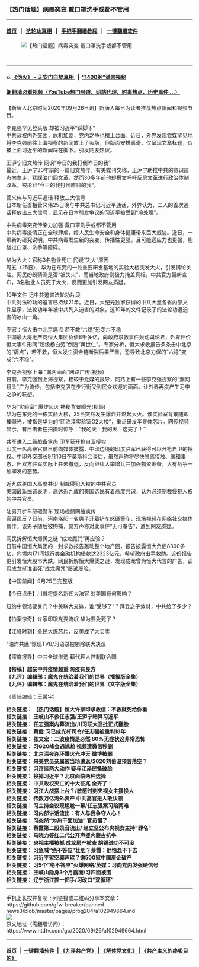 ### 【热门话题】病毒突变 戴口罩洗手或都不管用
------------------------

#### [首页](https://github.com/gfw-breaker/banned-news3/blob/master/README.md) &nbsp;&nbsp;|&nbsp;&nbsp; [法轮功真相](https://github.com/begood0513/basic/blob/master/README.md)  &nbsp;&nbsp;|&nbsp;&nbsp; [手把手翻墙教程](https://github.com/gfw-breaker/guides/wiki)  &nbsp;&nbsp;|&nbsp;&nbsp; [一键翻墙软件](https://github.com/gfw-breaker/nogfw/blob/master/README.md)  



<div><div class="featured_image">
 <figure>
  <img alt="【热门话题】病毒突变 戴口罩洗手或都不管用" src="https://i.ntdtv.com/assets/uploads/2020/09/45-1-3-800x450.jpg"/>
 </figure><br/>
</div>
</div><hr/>

#### 💥 [《伪火》 - 天安门自焚真相 ](http://158.247.195.190:10000/videos/blog/weihuo.html)&nbsp; |&nbsp; [“1400例”谎言揭秘  ](http://158.247.195.190:10000/videos/blog/jiexi1400.html)

#### [ 🎬  翻墙必看视频（YouTube热门频道、网站代理、时事热点、历史事件 ...）](https://github.com/gfw-breaker/links/blob/master/banned.md)

<div><div class="post_content" itemprop="articleBody">
 <p>
  【新唐人北京时间2020年09月26日讯】新唐人每日为读者推荐热点新闻和视频节目。
 </p>
 <p>
  <ok href="http://cn.ntdtv.com/gb/2020/09/26/a102949631.html" rel="noopener" target="_blank">
   李克强罕见登头版 却被习近平“踩脚下”
  </ok>
  <br/>
  中共政权内外交困，危机加剧，党内之争也摆上台面。近日，外界发现党媒罕见地将李克强前往上海视察的新闻放上了头版，但版面安排离奇，仅呈现文章标题，似被上面习近平的新闻踩在脚下。引发网友热议。
 </p>
 <p>
  <ok href="http://cn.ntdtv.com/gb/2020/09/26/a102949580.html" rel="noopener" target="_blank">
   王沪宁旧文热传 网讽“今日的我打倒昨日的我”
  </ok>
  <br/>
  最近，王沪宁30年前的一篇旧文热传。有美媒刊文称，王沪宁助推中共的意识形态向左走，猛踩油门回文革，然而30多年前他却撰文呼吁反思文革进行政治体制改革，被形容“今日的我打倒昨日的我”。
 </p>
 <p>
  <ok href="http://cn.ntdtv.com/gb/2020/09/26/a102949640.html" rel="noopener" target="_blank">
   菅义伟与习近平通话 释放三大信号
  </ok>
  <br/>
  日本新任首相菅义伟25日晚与中共总书记习近平通话，外界认为，二人的首次通话释放出三大信号，显示在日本引发争议的习近平被受到“冷处理”。
 </p>
 <p>
  <ok href="http://cn.ntdtv.com/gb/2020/09/26/a102949508.html" rel="noopener" target="_blank">
   中共病毒突变传染力加强 戴口罩洗手或都不管用
  </ok>
  <br/>
  中共病毒疫情正在全球肆虐，给人民生命安全和身体健康带来巨大威胁。近日，一项新的研究说明，中共病毒发生新的突变，传播性更强。且可能适应力也更强，能绕过口罩、洗手等障碍。
 </p>
 <p>
  <ok href="http://cn.ntdtv.com/gb/2020/09/25/a102949289.html" rel="noopener" target="_blank">
   华为大火：官称3名物业死亡 民疑“失火”原因
  </ok>
  <br/>
  周五（25日），华为在东莞的一处重要研发基地的实验大楼突发大火，引发舆论关注。网民纷纷猜测是否“被失火”，而当地政府则极力掩盖真相。中共官方最新宣布，3名物业人员死于大火，反而更加引发网友质疑。
 </p>
 <p>
  <ok href="http://cn.ntdtv.com/gb/2020/09/26/a102949611.html" rel="noopener" target="_blank">
   10年文件 记中共迫害法轮功片段
  </ok>
  <br/>
  中共对法轮功的迫害已持续21年。近日，大纪元独家获得的中共大量各省内部文件显示，法轮功年年被中共列入迫害的对象，这10年的文件记录了的法轮功遭迫害的冰山一角。
 </p>
 <p>
  <ok href="http://cn.ntdtv.com/gb/2020/09/26/a102949579.html" rel="noopener" target="_blank">
   专家：恒大击中北京痛点 若不救“六稳”恐变六不稳
  </ok>
  <br/>
  中国最大房地产商恒大集团负债8千多亿，向政府求救事件轰动舆论界，外界评价恒大事件形同“超级杨白劳”倒逼“黄世仁”。专家分析，恒大求救报告条条击中北京的“痛点”，若不救，恒大发生资金链断裂后果严重，恐导致北京力保的“六稳”变成“六不稳”。
 </p>
 <p>
  <ok href="http://cn.ntdtv.com/gb/2020/09/26/a102949495.html" rel="noopener" target="_blank">
   李克强视察上海 “漏网画面”网路广传(视频)
  </ok>
  <br/>
  日前，李克强到上海视察，相较于党媒的报导，网路上有一些李克强视察的“漏网镜头”广为流传，包括李克强在步行街受到民众欢迎的画面。让外界再度产生习李之争的联想。
 </p>
 <p>
  <ok href="http://cn.ntdtv.com/gb/2020/09/26/a102949488.html" rel="noopener" target="_blank">
   华为“实验室” 爆炸起火 神秘背景曝光(视频)
  </ok>
  <br/>
  华为在东莞的一栋实验大楼，25日突然发生爆炸并燃起大火。该实验室背景随即被曝光，被指是华为的“团泊洼实验室G2大楼”，重点研发半导体芯片。网传视频显示，有目击者在拍摄时惊呼：“我的天！我的天！这完了！”
 </p>
 <p>
  <ok href="http://cn.ntdtv.com/gb/2020/09/25/a102949288.html" rel="noopener" target="_blank">
   共军进入二级战备状态 印军获开枪自卫授权
  </ok>
  <br/>
  印度一名高级官员日前向媒体披露，中印边境的印度驻军已获得可以开枪自卫的授权。中印外交部长9月10日在莫斯科会谈后，虽然声称将尽快脱离接触、缓和事态，但双方驻军实际上并未撤退，反而继续大举增兵并加强物资筹备，大有战争一触即发的态势。
 </p>
 <p>
  <ok href="http://cn.ntdtv.com/gb/2020/09/26/a102949578.html" rel="noopener" target="_blank">
   近九成美国人高度共识 制裁侵犯人权的中共官员
  </ok>
  <br/>
  美国最新民调表明，高达近九成的美国选民有着高度共识，认为必须制裁侵犯人权的中共官员。
 </p>
 <p>
  <ok href="http://cn.ntdtv.com/gb/2020/09/26/a102949540.html" rel="noopener" target="_blank">
   陆男开铲车怒砸警车 现场视频网络疯传
  </ok>
  <br/>
  官逼民反？日前，河南洛阳一名男子开着铲车怒砸警车，现场视频在网络社交媒体疯传。该男子随后被拘捕，警方声称对此事件“无可奉告”，遭到网友质疑。
 </p>
 <p>
  <ok href="http://cn.ntdtv.com/gb/2020/09/26/a102949465.html" rel="noopener" target="_blank">
   网民拆解恒大爆煲之谜 “成龙魔咒”再应验？
  </ok>
  <br/>
  日前中国恒大集团的一封求救报告轰动整个地产圈，报告披露恒大负债8300多亿，向境内171间银行类金融机构借款达2323亿元，希望政府出手救助。这份报告更引发恒大股市大跌。网民拆解恒大爆煲之谜，发现成龙曾为恒大代言的广告，调侃成龙挺谁谁死“成龙魔咒”屡试屡验。
 </p>
 <p>
  <ok href="http://cn.ntdtv.com/gb/2020/09/26/a102949441.html" rel="noopener" target="_blank">
   【中国禁闻】9月25日完整版
  </ok>
 </p>
 <p>
  <ok href="http://cn.ntdtv.com/gb/2020/09/25/a102949228.html" rel="noopener" target="_blank">
   【今日点击】川普将提名新任大法官 对美国有何影响？
  </ok>
 </p>
 <p>
  <ok href="http://cn.ntdtv.com/gb/2020/09/26/a102949560.html" rel="noopener" target="_blank">
   纽约中领馆要关门？中美联大交锋，谁“受够了”？拜登之子敛财，中共给了多少？
  </ok>
 </p>
 <p>
  <ok href="http://cn.ntdtv.com/gb/2020/09/26/a102949569.html" rel="noopener" target="_blank">
   【拍案惊奇】许家印跟党耍流氓 华为要免死了？
  </ok>
 </p>
 <p>
  <ok href="http://cn.ntdtv.com/gb/2020/09/26/a102949572.html" rel="noopener" target="_blank">
   【江峰时刻】全民大炼芯片，反美成了大买卖
  </ok>
 </p>
 <p>
  <ok href="http://cn.ntdtv.com/gb/2020/09/26/a102949456.html" rel="noopener" target="_blank">
   “油炸共匪”惊现TVB/习语录被剔除联大决议
  </ok>
 </p>
 <p>
  <ok href="http://cn.ntdtv.com/gb/2020/09/25/a102949192.html" rel="noopener" target="_blank">
   【深度报导】中共全球渗透 藉代理人控制联合国
  </ok>
 </p>
 <p>
  <strong>
   <ok href="https://www.ntdtv.com/gb/2020/04/23/a102829962.html" rel="noopener" target="_blank">
    【特稿】越亲中共疫情越重 防疫有良方
   </ok>
  </strong>
  <br/>
  <strong>
   <ok href="https://www.ntdtv.com/gb/2019/02/15/a102512426.html" rel="noopener" target="_blank">
    《九评》编辑部：魔鬼在统治着我们的世界（播报版全集）
   </ok>
  </strong>
  <br/>
  <strong>
   <ok href=" https://www.ntdtv.com/gb/2018/06/08/a1378888.html" rel="noopener" target="_blank">
    《九评》编辑部：魔鬼在统治着我们的世界（文字版全集）
   </ok>
  </strong>
 </p>
 <p>
  （责任编辑：王馨宇）
 </p>
 <p>
  <strong>
   相关链接：
   <ok href="https://www.ntdtv.com/gb/2020/09/25/a102948968.html" rel="noopener" target="_blank">
    【热门话题】恒大许家印求救信：不救就死给你看
   </ok>
  </strong>
  <br/>
  <strong>
   相关链接：
   <ok href="https://www.ntdtv.com/gb/2020/09/24/a102948148.html" rel="noopener" target="_blank">
    王岐山不救任志强/王沪宁暗算习近平
   </ok>
  </strong>
  <br/>
  <strong>
   相关链接：
   <ok href="https://www.ntdtv.com/gb/2020/09/23/a102947334.html" rel="noopener" target="_blank">
    任志强案内幕流出/川习联大互批正式翻脸
   </ok>
  </strong>
  <br/>
  <strong>
   相关链接：
   <ok href="https://www.ntdtv.com/gb/2020/09/22/a102946539.html" rel="noopener" target="_blank">
    蔡霞:习已成光杆司令/任志强被重判18年
   </ok>
  </strong>
  <br/>
  <strong>
   相关链接：
   <ok href="https://www.ntdtv.com/gb/2020/09/21/a102945729.html" rel="noopener" target="_blank">
    张文宏：二波疫情是必然 80%无症状这非常恐怖
   </ok>
  </strong>
  <br/>
  <strong>
   相关链接：
   <ok href="https://www.ntdtv.com/gb/2020/09/20/a102945213.html" rel="noopener" target="_blank">
    习G20峰会遇尴尬 视频遭微信秒删
   </ok>
  </strong>
  <br/>
  <strong>
   相关链接：
   <ok href="https://www.ntdtv.com/gb/2020/09/19/a102944544.html" rel="noopener" target="_blank">
    北京深夜连环爆火光冲天 微博被删
   </ok>
  </strong>
  <br/>
  <strong>
   相关链接：
   <ok href="https://www.ntdtv.com/gb/2020/09/18/a102943664.html" rel="noopener" target="_blank">
    来美党员亲属被当场遣返/2020刘伯温预言落空？
   </ok>
  </strong>
  <br/>
  <strong>
   相关链接：
   <ok href="https://www.ntdtv.com/gb/2020/09/17/a102942866.html" rel="noopener" target="_blank">
    习连续两大动作 疑与江泽民撕破脸
   </ok>
  </strong>
  <br/>
  <strong>
   相关链接：
   <ok href="https://www.ntdtv.com/gb/2020/09/16/a102941989.html" rel="noopener" target="_blank">
    换掉习近平？北京面临两种选择
   </ok>
  </strong>
  <br/>
  <strong>
   相关链接：
   <ok href="https://www.ntdtv.com/gb/2020/09/15/a102940956.html" rel="noopener" target="_blank">
    中共政权灭亡的十大征兆 全齐了！
   </ok>
  </strong>
  <br/>
  <strong>
   相关链接：
   <ok href="https://www.ntdtv.com/gb/2020/09/14/a102940350.html" rel="noopener" target="_blank">
    习江大战摆上台？/敏感时刻央视女主播换人
   </ok>
  </strong>
  <br/>
  <strong>
   相关链接：
   <ok href="https://www.ntdtv.com/gb/2020/09/13/a102939815.html" rel="noopener" target="_blank">
    传数万亿海外资产 中共高官无人敢认领
   </ok>
  </strong>
  <br/>
  <strong>
   相关链接：
   <ok href="https://www.ntdtv.com/gb/2020/09/12/a102939093.html" rel="noopener" target="_blank">
    习主持会议现尴尬一幕/任志强案习陷两难
   </ok>
  </strong>
  <br/>
  <strong>
   相关链接：
   <ok href="https://www.ntdtv.com/gb/2020/09/11/a102938280.html" rel="noopener" target="_blank">
    习内部讲话流出：有人与我争夺人心！
   </ok>
  </strong>
  <br/>
  <strong>
   相关链接：
   <ok href="https://www.ntdtv.com/gb/2020/09/10/a102937501.html" rel="noopener" target="_blank">
    习突然“为热干面加油” 官员懵了
   </ok>
  </strong>
  <br/>
  <strong>
   相关链接：
   <ok href="https://www.ntdtv.com/gb/2020/09/09/a102936654.html" rel="noopener" target="_blank">
    蔡霞第二段录音流出/ 赵立坚公布央视女主持“罪名”
   </ok>
  </strong>
  <br/>
  <strong>
   相关链接：
   <ok href="https://www.ntdtv.com/gb/2020/09/08/a102936052.html" rel="noopener" target="_blank">
    马晓力等红二代公开声援内蒙古抗争
   </ok>
  </strong>
  <br/>
  <strong>
   相关链接：
   <ok href="https://www.ntdtv.com/gb/2020/09/07/a102935362.html" rel="noopener" target="_blank">
    央视主播被抓 成龙房产被查 胡锡进功不可没
   </ok>
  </strong>
  <br/>
  <strong>
   相关链接：
   <ok href="https://www.ntdtv.com/gb/2020/09/06/a102934800.html" rel="noopener" target="_blank">
    习急喊“绝不答应”壮胆？蔡霞：他怕混不下去
   </ok>
  </strong>
  <br/>
  <strong>
   相关链接：
   <ok href="https://www.ntdtv.com/gb/2020/09/05/a102934241.html" rel="noopener" target="_blank">
    习近平架空郭声琨？逾500家中国房企破产
   </ok>
  </strong>
  <br/>
  <strong>
   相关链接：
   <ok href="https://www.ntdtv.com/gb/2020/09/04/a102933494.html" rel="noopener" target="_blank">
    习5个“绝不答应”火爆网络/英媒：习向党内发强硬信号
   </ok>
  </strong>
  <br/>
  <strong>
   相关链接：
   <ok href="https://www.ntdtv.com/gb/2020/09/03/a102932837.html" rel="noopener" target="_blank">
    王岐山隐身3个月露面/习四面被围
   </ok>
  </strong>
  <br/>
  <strong>
   相关链接：
   <ok href="https://www.ntdtv.com/gb/2020/09/02/a102931945.html" rel="noopener" target="_blank">
    辽宁浙江换一把手/习改口“双循环”
   </ok>
  </strong>
 </p>
 <div class="single_ad">
 </div>
</div>
</div>
<hr/>
手机上长按并复制下列链接或二维码分享本文章：<br/>
https://github.com/gfw-breaker/banned-news3/blob/master/pages/prog204/a102949664.md <br/>
<a href='https://github.com/gfw-breaker/banned-news3/blob/master/pages/prog204/a102949664.md'><img src='https://github.com/gfw-breaker/banned-news3/blob/master/pages/prog204/a102949664.md.png'/></a> <br/>
原文地址（需翻墙访问）：https://www.ntdtv.com/gb/2020/09/26/a102949664.html


------------------------
#### [首页](https://github.com/gfw-breaker/banned-news3/blob/master/README.md) &nbsp;|&nbsp; [一键翻墙软件](https://github.com/gfw-breaker/nogfw/blob/master/README.md) &nbsp;| [《九评共产党》](https://github.com/gfw-breaker/9ping.md/blob/master/README.md#九评之一评共产党是什么) | [《解体党文化》](https://github.com/gfw-breaker/jtdwh.md/blob/master/README.md) | [《共产主义的终极目的》](https://github.com/gfw-breaker/gczydzjmd.md/blob/master/README.md)


<img src='http://gfw-breaker.win/banned-news3/pages/prog204/a102949664.md' width='0px' height='0px'/>